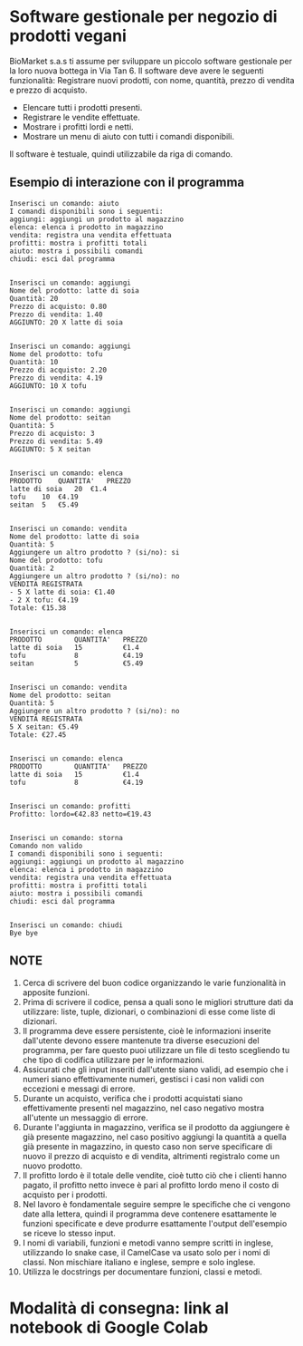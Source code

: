 # Software gestionale per negozio di prodotti vegani

BioMarket s.a.s ti assume per sviluppare un piccolo software gestionale per la loro nuova bottega in Via Tan 6. Il software deve avere le seguenti funzionalità:
Registrare nuovi prodotti, con nome, quantità, prezzo di vendita e prezzo di acquisto.

- Elencare tutti i prodotti presenti.
- Registrare le vendite effettuate.
- Mostrare i profitti lordi e netti.
- Mostrare un menu di aiuto con tutti i comandi disponibili.


Il software è testuale, quindi utilizzabile da riga di comando.

## Esempio di interazione con il programma

```
Inserisci un comando: aiuto
I comandi disponibili sono i seguenti:
aggiungi: aggiungi un prodotto al magazzino
elenca: elenca i prodotto in magazzino
vendita: registra una vendita effettuata
profitti: mostra i profitti totali
aiuto: mostra i possibili comandi
chiudi: esci dal programma


Inserisci un comando: aggiungi
Nome del prodotto: latte di soia
Quantità: 20
Prezzo di acquisto: 0.80
Prezzo di vendita: 1.40
AGGIUNTO: 20 X latte di soia


Inserisci un comando: aggiungi
Nome del prodotto: tofu
Quantità: 10
Prezzo di acquisto: 2.20
Prezzo di vendita: 4.19
AGGIUNTO: 10 X tofu


Inserisci un comando: aggiungi
Nome del prodotto: seitan
Quantità: 5
Prezzo di acquisto: 3
Prezzo di vendita: 5.49
AGGIUNTO: 5 X seitan


Inserisci un comando: elenca
PRODOTTO    QUANTITA'   PREZZO
latte di soia   20  €1.4
tofu    10  €4.19
seitan  5   €5.49


Inserisci un comando: vendita
Nome del prodotto: latte di soia
Quantità: 5
Aggiungere un altro prodotto ? (si/no): si
Nome del prodotto: tofu
Quantità: 2
Aggiungere un altro prodotto ? (si/no): no
VENDITA REGISTRATA
- 5 X latte di soia: €1.40
- 2 X tofu: €4.19
Totale: €15.38


Inserisci un comando: elenca
PRODOTTO        QUANTITA'   PREZZO
latte di soia   15          €1.4
tofu            8           €4.19
seitan          5           €5.49


Inserisci un comando: vendita
Nome del prodotto: seitan
Quantità: 5
Aggiungere un altro prodotto ? (si/no): no
VENDITA REGISTRATA
5 X seitan: €5.49
Totale: €27.45


Inserisci un comando: elenca
PRODOTTO        QUANTITA'   PREZZO
latte di soia   15          €1.4
tofu            8           €4.19


Inserisci un comando: profitti
Profitto: lordo=€42.83 netto=€19.43


Inserisci un comando: storna
Comando non valido
I comandi disponibili sono i seguenti:
aggiungi: aggiungi un prodotto al magazzino
elenca: elenca i prodotto in magazzino
vendita: registra una vendita effettuata
profitti: mostra i profitti totali
aiuto: mostra i possibili comandi
chiudi: esci dal programma


Inserisci un comando: chiudi
Bye bye

```

## NOTE
1. Cerca di scrivere del buon codice organizzando le varie funzionalità in apposite funzioni.
2. Prima di scrivere il codice, pensa a quali sono le migliori strutture dati da utilizzare: liste, tuple, dizionari, o combinazioni di esse come liste di dizionari.
3. Il programma deve essere persistente, cioè le informazioni inserite dall'utente devono essere mantenute tra diverse esecuzioni del programma, per fare questo puoi utilizzare un file di testo scegliendo tu che tipo di codifica utilizzare per le informazioni.
4. Assicurati che gli input inseriti dall'utente siano validi, ad esempio che i numeri siano effettivamente numeri, gestisci i casi non validi con eccezioni e messagi di errore.
5. Durante un acquisto, verifica che i prodotti acquistati siano effettivamente presenti nel magazzino, nel caso negativo mostra all'utente un messaggio di errore.
6. Durante l'aggiunta in magazzino, verifica se il prodotto da aggiungere è già presente magazzino, nel caso positivo aggiungi la quantità a quella già presente in magazzino, in questo caso non serve specificare di nuovo il prezzo di acquisto e di vendita, altrimenti registralo come un nuovo prodotto.
7. Il profitto lordo è il totale delle vendite, cioè tutto ciò che i clienti hanno pagato, il profitto netto invece è pari al profitto lordo meno il costo di acquisto per i prodotti.
8. Nel lavoro è fondamentale seguire sempre le specifiche che ci vengono date alla lettera, quindi il programma deve contenere esattamente le funzioni specificate e deve produrre esattamente l'output dell'esempio se riceve lo stesso input.
9. I nomi di variabili, funzioni e metodi vanno sempre scritti in inglese, utilizzando lo snake case, il CamelCase va usato solo per i nomi di classi. Non mischiare italiano e inglese, sempre e solo inglese.
10. Utilizza le docstrings per documentare funzioni, classi e metodi.

# Modalità di consegna: link al notebook di Google Colab